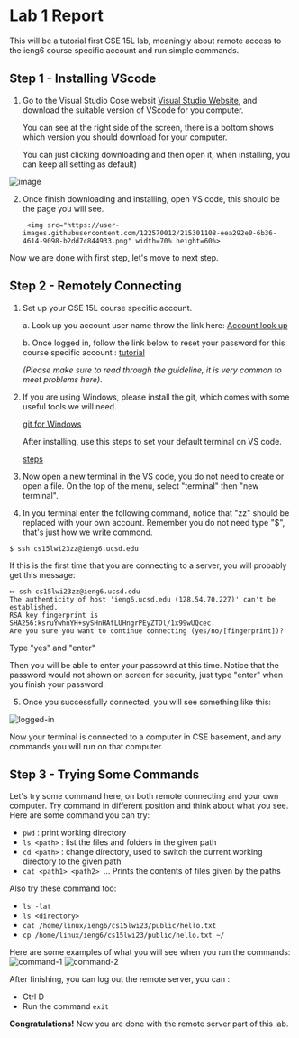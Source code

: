 # Lab 1 Report

  This will be a tutorial first CSE 15L lab, meaningly about remote access to the ieng6 course specific account and run simple commands. 

## Step 1 - Installing VScode 

1. Go to the Visual Studio Cose websit [Visual Studio Website](https://code.visualstudio.com/), and download the suitable version of VScode for you computer.
  
    You can see at the right side of the screen, there is a bottom shows which version you should download for your computer.
  
    You can just clicking downloading and then open it, when installing, you can keep all setting as default) 
  
  ![image](https://user-images.githubusercontent.com/122570012/215300595-7b3c3140-feb3-4a4b-9147-0a4e4895761b.png)
  

2. Once finish downloading and installing, open VS code, this should be the page you will see. 
  
        <img src="https://user-images.githubusercontent.com/122570012/215301108-eea292e0-6b36-4614-9098-b2dd7c844933.png" width=70% height=60%>


   
Now we are done with first step, let's move to next step. 


## Step 2 - Remotely Connecting 
1. Set up your CSE 15L course specific account. 

    a. Look up you account user name throw the link here: [Account look up](https://sdacs.ucsd.edu/~icc/index.php)
    
    b. Once logged in, follow the link below to reset your password for this course specific account : [tutorial](https://docs.google.com/document/d/1hs7CyQeh-MdUfM9uv99i8tqfneos6Y8bDU0uhn1wqho/edit)
    
    *(Please make sure to read through the guideline, it is very common to meet problems here)*. 
    
2. If you are using Windows, please install the git, which comes with some useful tools we will need.  
    
   [git for Windows](https://gitforwindows.org/)
   
   After installing, use this steps to set your default terminal on VS code. 
   
   [steps](https://gitforwindows.org/)
    
3. Now open a new terminal in the VS code, you do not need to create or open a file. On the top of the menu, select "terminal" then "new terminal". 

4. In you terminal enter the following command, notice that "zz" should be replaced with your own account. Remember you do not need type "$", that's just how we write commond. 

```
$ ssh cs15lwi23zz@ieng6.ucsd.edu
```

  If this is the first time that you are connecting to a server, you will probably get this message: 

```
⤇ ssh cs15lwi23zz@ieng6.ucsd.edu
The authenticity of host 'ieng6.ucsd.edu (128.54.70.227)' can't be established.
RSA key fingerprint is SHA256:ksruYwhnYH+sySHnHAtLUHngrPEyZTDl/1x99wUQcec.
Are you sure you want to continue connecting (yes/no/[fingerprint])? 
```

  Type "yes" and "enter"

  Then you will be able to enter your passowrd at this time. Notice that the password would not shown on screen for security, just type "enter" when you finish your password.  
  
5. Once you successfully connected, you will see something like this: 

![logged-in](https://user-images.githubusercontent.com/122570012/212614101-baf01ce0-e291-4167-aef3-6b0ca4467e73.png)

  Now your terminal is connected to a computer in CSE basement, and any commands you will run on that computer. 
  
  
## Step 3 - Trying Some Commands

Let's try some command here, on both remote connecting and your own computer. Try command in different position and think about what you see. Here are some command you can try: 

- `pwd` : print working directory 
- `ls <path>` : list the files and folders in the given path 
- `cd <path>` : change directory, used to switch the current working directory to the given path 
- `cat <path1> <path2> `... Prints the contents of files given by the paths 

Also try these command too: 

- `ls -lat`
- `ls <directory>`
- `cat /home/linux/ieng6/cs15lwi23/public/hello.txt`
- `cp /home/linux/ieng6/cs15lwi23/public/hello.txt ~/`

Here are some examples of what you will see when you run the commands: 
![command-1](https://user-images.githubusercontent.com/122570012/212752910-de6c9e2b-6945-4f34-a195-0bcb2a817983.png)
![command-2](https://user-images.githubusercontent.com/122570012/212752920-19193b2f-20ea-458a-8732-22f7611343d1.png)


  
After finishing, you can log out the remote server, you can :
- Ctrl D
- Run the command `exit`
  
**Congratulations!** Now you are done with the remote server part of this lab. 
